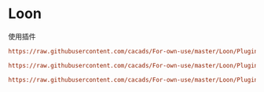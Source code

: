 # Loon

使用插件

```ini
https://raw.githubusercontent.com/cacads/For-own-use/master/Loon/Plugin/Collections.plugin
```

```ini
https://raw.githubusercontent.com/cacads/For-own-use/master/Loon/Plugin/doban.plugin
```

```ini
https://raw.githubusercontent.com/cacads/For-own-use/master/Loon/Plugin/pixiv.plugin
```

